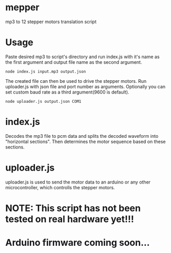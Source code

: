 # mepper
mp3 to 12 stepper motors translation script

# Usage
Paste desired mp3 to script's directory and run index.js with it's name as the first argument and output file name as the second argument.

    node index.js input.mp3 output.json

The created file can then be used to drive the stepper motors. Run uploader.js with json file and port number as arguments. Optionally you can set custom baud rate as a third argument(9600 is default).

    node uploader.js output.json COM1

# index.js
Decodes the mp3 file to pcm data and splits the decoded waveform into "horizontal sections". Then determines the motor sequence based on these sections.

# uploader.js
uploader.js is used to send the motor data to an arduino or any other microcontroller, which controlls the stepper motors.

# NOTE: This script has not been tested on real hardware yet!!!

# Arduino firmware coming soon...